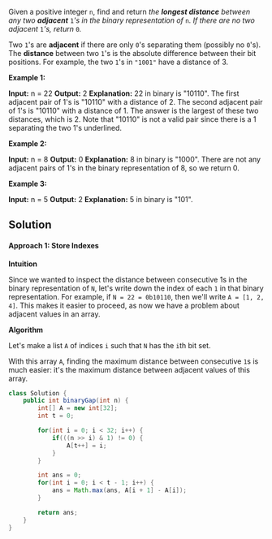 Given a positive integer `n`, find and return _the **longest distance** between any two **adjacent**_ `1`_'s in the binary representation of_ `n`_. If there are no two adjacent_ `1`_'s, return_ `0`_._

Two `1`'s are **adjacent** if there are only `0`'s separating them (possibly no `0`'s). The **distance** between two `1`'s is the absolute difference between their bit positions. For example, the two `1`'s in `"1001"` have a distance of 3.

**Example 1:**

**Input:** n = 22
**Output:** 2
**Explanation:** 22 in binary is "10110".
The first adjacent pair of 1's is "10110" with a distance of 2.
The second adjacent pair of 1's is "10110" with a distance of 1.
The answer is the largest of these two distances, which is 2.
Note that "10110" is not a valid pair since there is a 1 separating the two 1's underlined.

**Example 2:**

**Input:** n = 8
**Output:** 0
**Explanation:** 8 in binary is "1000".
There are not any adjacent pairs of 1's in the binary representation of 8, so we return 0.

**Example 3:**

**Input:** n = 5
**Output:** 2
**Explanation:** 5 in binary is "101".

## Solution

#### Approach 1: Store Indexes

**Intuition**

Since we wanted to inspect the distance between consecutive 1s in the binary representation of `N`, let's write down the index of each `1` in that binary representation. For example, if `N = 22 = 0b10110`, then we'll write `A = [1, 2, 4]`. This makes it easier to proceed, as now we have a problem about adjacent values in an array.

**Algorithm**

Let's make a list `A` of indices `i` such that `N` has the `i`th bit set.

With this array `A`, finding the maximum distance between consecutive `1`s is much easier: it's the maximum distance between adjacent values of this array.

```java
class Solution {
    public int binaryGap(int n) {
        int[] A = new int[32];
        int t = 0;

        for(int i = 0; i < 32; i++) {
            if(((n >> i) & 1) != 0) {
                A[t++] = i;
            }
        }

        int ans = 0;
        for(int i = 0; i < t - 1; i++) {
            ans = Math.max(ans, A[i + 1] - A[i]);
        }

        return ans;
    }
}
```